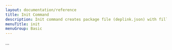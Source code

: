 ```yaml
---
layout: documentation/reference
title: Init Command
description: Init command creates package file (deplink.json) with filled in required fields.
menuTitle: init
menuGroup: Basic
---
```


...
